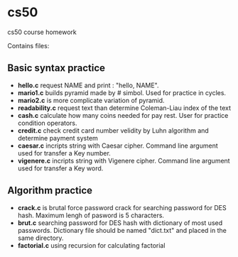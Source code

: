 # cs50
cs50 course homework

Contains files:

## Basic syntax practice
- **hello.c** request NAME and print : "hello,  NAME".
- **mario1.c**  builds pyramid made by # simbol. Used for practice in cycles.
- **mario2.c** is more complicate variation of pyramid.
- **readability.c** request text than determine Coleman-Liau index of the text
- **cash.c** calculate how many coins needed for pay rest. User for practice condition operators.
- **credit.c** check credit card number velidity by Luhn algorithm and determine payment system
- **caesar.c**  incripts string with Caesar cipher. Command line argument used for transfer a Key number. 
- **vigenere.c** incripts string with Vigenere cipher. Command line argument used for transfer a Key word.
## Algorithm practice 
- **crack.c** is brutal force password crack for searching password for DES hash. Maximum lengh of pasword is 5 characters.
- **brut.c** searching password for DES hash with dictionary of most used passwords. Dictionary file should be named "dict.txt" and placed in the same directory.
- **factorial.c** using recursion for calculating factorial 
